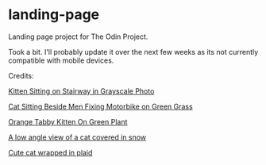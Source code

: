 # landing-page
Landing page project for The Odin Project.

Took a bit. I'll probably update it over the next few weeks as its not currently compatible with mobile devices.

Credits:

<p><a href="https://www.pexels.com/photo/kitten-sitting-on-stairway-in-grayscale-photo-10747952"/>Kitten Sitting on Stairway in Grayscale Photo
</a></p>
<p><a href="https://www.pexels.com/photo/cat-sitting-beside-men-fixing-motorbike-on-green-grass-8597460/">Cat Sitting Beside Men Fixing Motorbike on Green Grass </a></p>
<p>
<p><a href="https://www.pexels.com/photo/orange-tabby-kitten-on-green-plant-12109413/">Orange Tabby Kitten On Green Plant</a></p>
<p><a href="https://www.pexels.com/photo/a-low-angle-view-of-a-cat-covered-in-snow-10141099/">A low angle view of a cat covered in snow</a></p>
<p><a href="https://www.pexels.com/photo/cute-cat-wrapped-in-plaid-7211201/">Cute cat wrapped in plaid</a></p>


